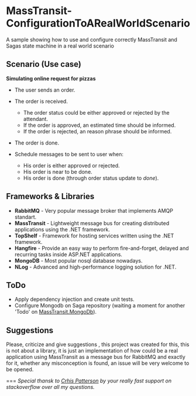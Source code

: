 
# MassTransit-ConfigurationToARealWorldScenario
A sample showing how to use and configure correctly MassTransit and Sagas state machine in a real world scenario


Scenario (Use case)
---
**Simulating online request for pizzas**

* The user sends an order.
* The order is received.
	- The order status could be either approved or rejected by the attendant.
	- If the order is approved, an estimated time should be informed.
	- If the order is rejected, an reason phrase should be informed.

* The order is done.

* Schedule messages to be sent to user when:
	- His order is either approved or rejected.
	- His order is near to be done.
	- His order is done (through order status update to _done_).

Frameworks & Libraries
---
* **RabbitMQ** - Very popular message broker that implements AMQP standart.
* **MassTransit** - Lightweight message bus for creating distributed applications using the .NET framework.
* **TopShelf** - Framework for hosting services written using the .NET framework.
* **Hangfire** - Provide an easy way to perform fire-and-forget, delayed and recurring tasks inside ASP.NET applications.
* **MongoDB** - Most popular nosql database nowadays.
* **NLog** - Advanced and high-performance logging solution for .NET.

ToDo
---
* Apply dependency injection and create unit tests.
* Configure Mongodb on Saga repository (waiting a moment for another 'Todo' on [MassTransit.MongoDb](https://github.com/LiberisLabs/MassTransit.MessageData.MongoDb)).

Suggestions
---
Please, criticize and give suggestions , this project was created for this, this is not about a library, it is just an implementation of how could be a real application using MassTransit as a message bus for RabbitMQ and exactly for it, whether any misconception is found, an issue will be very welcome to be opened.


===
_Special thansk to [Crhis Patterson](https://github.com/phatboyg) by your really fast support on stackoverflow over all my questions._
